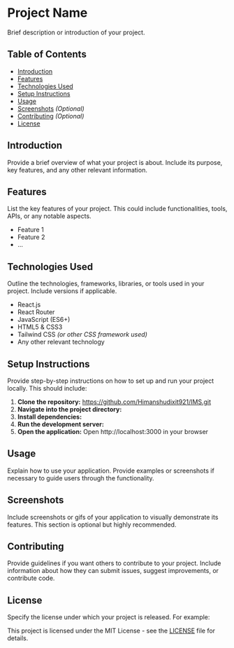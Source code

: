 # Project Name

Brief description or introduction of your project.

## Table of Contents

- [Introduction](#introduction)
- [Features](#features)
- [Technologies Used](#technologies-used)
- [Setup Instructions](#setup-instructions)
- [Usage](#usage)
- [Screenshots](#screenshots) _(Optional)_
- [Contributing](#contributing) _(Optional)_
- [License](#license)

## Introduction

Provide a brief overview of what your project is about. Include its purpose, key features, and any other relevant information.

## Features

List the key features of your project. This could include functionalities, tools, APIs, or any notable aspects.

- Feature 1
- Feature 2
- ...

## Technologies Used

Outline the technologies, frameworks, libraries, or tools used in your project. Include versions if applicable.

- React.js
- React Router
- JavaScript (ES6+)
- HTML5 & CSS3
- Tailwind CSS _(or other CSS framework used)_
- Any other relevant technology

## Setup Instructions

Provide step-by-step instructions on how to set up and run your project locally. This should include:

1. **Clone the repository:**
   https://github.com/Himanshudixit921/IMS.git
2. **Navigate into the project directory:**
3. **Install dependencies:**
4. **Run the development server:**
5. **Open the application:**
   Open http://localhost:3000 in your browser

## Usage

Explain how to use your application. Provide examples or screenshots if necessary to guide users through the functionality.

## Screenshots

Include screenshots or gifs of your application to visually demonstrate its features. This section is optional but highly recommended.

## Contributing

Provide guidelines if you want others to contribute to your project. Include information about how they can submit issues, suggest improvements, or contribute code.

## License

Specify the license under which your project is released. For example:

This project is licensed under the MIT License - see the [LICENSE](LICENSE) file for details.
